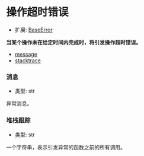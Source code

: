 # 操作超时错误

- 扩展: [BaseError](./baseerror.md)

**当某个操作未在给定时间内完成时，将引发操作超时错误。**

- [message](#message)
- [stacktrace](#stacktrace)


### 消息
- 类型: str

异常消息。


### 堆栈跟踪
- 类型: str

一个字符串，表示引发异常的函数之前的所有调用。